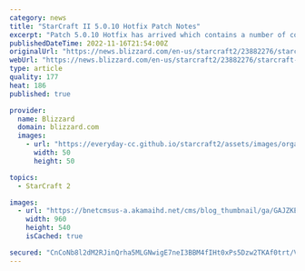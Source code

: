 ```yaml
---
category: news
title: "StarCraft II 5.0.10 Hotfix Patch Notes"
excerpt: "Patch 5.0.10 Hotfix has arrived which contains a number of co-op bugfixes that were gathered by the community. Check out the detail!"
publishedDateTime: 2022-11-16T21:54:00Z
originalUrl: "https://news.blizzard.com/en-us/starcraft2/23882276/starcraft-ii-5-0-10-hotfix-patch-notes"
webUrl: "https://news.blizzard.com/en-us/starcraft2/23882276/starcraft-ii-5-0-10-hotfix-patch-notes"
type: article
quality: 177
heat: 186
published: true

provider:
  name: Blizzard
  domain: blizzard.com
  images:
    - url: "https://everyday-cc.github.io/starcraft2/assets/images/organizations/blizzard.com-50x50.jpg"
      width: 50
      height: 50

topics:
  - StarCraft 2

images:
  - url: "https://bnetcmsus-a.akamaihd.net/cms/blog_thumbnail/ga/GAJZKEC09RPX1554829654442.jpg"
    width: 960
    height: 540
    isCached: true

secured: "CnCoNb8l2dM2RJinQrha5MLGNwigE7neI3BBM4fIHt0xPs5Dzw2TKAf0trt/VVt35eAFGEkoISrYNBcTmEmAa3R7JEIvp7rl/EwZqWyHKGHOi7Qr/3ddEwcsTCCsjlHscUSkbSyO0tq15HprLxQfatYilui3sTKu6lwWWqtCvjWWf6tGtYXgSW71l4QFerFnbruLYFNl0BKVXuj8rR2OSKuGgul8E5dakg2nPfznIz5nvbBguX2upoWqE4TqRim7oGWlTWh9UGwZGcKyEM4bDG6lbkYdip1VhOj+b2fEQ8gIU6opJEvRoiII8BMC9SaEKKEM71Zf2M1yFZbLfKVNHE5iFiPJ6e3qwOOEM6MpVao=;XU5M8YAFJX9O59SB6u0wrA=="
---
```


